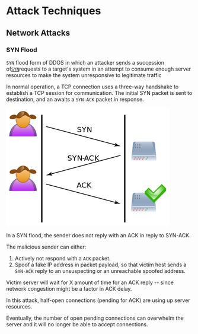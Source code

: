# Attack Techniques

## Network Attacks

### SYN Flood

`SYN` flood form of DDOS in which an attacker sends a succession of[`SYN`](https://en.wikipedia.org/wiki/SYN_%28TCP%29)requests to a target's system in an attempt to consume enough server resources to make the system unresponsive to legitimate traffic

In normal operation, a TCP connection uses a three-way handshake to establish a TCP session for communication. The initial SYN packet is sent to destination, and an awaits a `SYN-ACK` packet in response.

![](/assets/syn-flood-1.png)

In a SYN flood, the sender does not reply with an ACK in reply to SYN-ACK. 

The malicious sender can either:

1. Actively not respond with a `ACK` packet.
2. Spoof a fake IP address in packet payload, so that victim host sends a `SYN-ACK` reply to an unsuspecting or an unreachable spoofed address.

Victim server will wait for X amount of time for an ACK reply -- since network congestion might be a factor in ACK delay.

In this attack, half-open connections \(pending for ACK\) are using up server resources.

Eventually, the number of open pending connections can overwhelm the server and it will no longer be able to accept connections.

